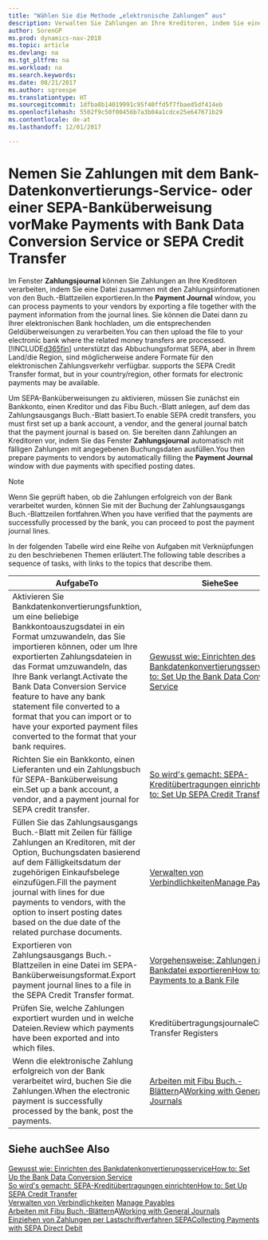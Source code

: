 ```yaml
---
title: "Wählen Sie die Methode „elektronische Zahlungen” aus"
description: Verwalten Sie Zahlungen an Ihre Kreditoren, indem Sie eine Datei zusammen mit den Zahlungsinformationen von den Buch.-Blattzeilen exportieren.
author: SorenGP
ms.prod: dynamics-nav-2018
ms.topic: article
ms.devlang: na
ms.tgt_pltfrm: na
ms.workload: na
ms.search.keywords: 
ms.date: 08/21/2017
ms.author: sgroespe
ms.translationtype: HT
ms.sourcegitcommit: 1dfba8b14019991c95f40ffd5f7fbaed5df414eb
ms.openlocfilehash: 5502f9c50f00456b7a3b04a1cdce25e647671b29
ms.contentlocale: de-at
ms.lasthandoff: 12/01/2017

---
```

# <a name="make-payments-with-bank-data-conversion-service-or-sepa-credit-transfer"></a><span data-ttu-id="7a810-103">Nemen Sie Zahlungen mit dem Bank-Datenkonvertierungs-Service- oder einer SEPA-Banküberweisung vor</span><span class="sxs-lookup"><span data-stu-id="7a810-103">Make Payments with Bank Data Conversion Service or SEPA Credit Transfer</span></span>
<span data-ttu-id="7a810-104">Im Fenster **Zahlungsjournal** können Sie Zahlungen an Ihre Kreditoren verarbeiten, indem Sie eine Datei zusammen mit den Zahlungsinformationen von den Buch.-Blattzeilen exportieren.</span><span class="sxs-lookup"><span data-stu-id="7a810-104">In the **Payment Journal** window, you can process payments to your vendors by exporting a file together with the payment information from the journal lines.</span></span> <span data-ttu-id="7a810-105">Sie können die Datei dann zu Ihrer elektronischen Bank hochladen, um die entsprechenden Geldüberweisungen zu verarbeiten.</span><span class="sxs-lookup"><span data-stu-id="7a810-105">You can then upload the file to your electronic bank where the related money transfers are processed.</span></span> [!INCLUDE[d365fin](includes/d365fin_md.md)]<span data-ttu-id="7a810-106"> unterstützt das Abbuchungsformat SEPA, aber in Ihrem Land/die Region, sind möglicherweise andere Formate für den elektronischen Zahlungsverkehr verfügbar.</span><span class="sxs-lookup"><span data-stu-id="7a810-106"> supports the SEPA Credit Transfer format, but in your country/region, other formats for electronic payments may be available.</span></span>   

 <span data-ttu-id="7a810-107">Um SEPA-Banküberweisungen zu aktivieren, müssen Sie zunächst ein Bankkonto, einen Kreditor und das Fibu Buch.-Blatt anlegen, auf dem das Zahlungsausgangs Buch.-Blatt basiert.</span><span class="sxs-lookup"><span data-stu-id="7a810-107">To enable SEPA credit transfers, you must first set up a bank account, a vendor, and the general journal batch that the payment journal is based on.</span></span> <span data-ttu-id="7a810-108">Sie bereiten dann Zahlungen an Kreditoren vor, indem Sie das Fenster **Zahlungsjournal** automatisch mit fälligen Zahlungen mit angegebenen Buchungsdaten ausfüllen.</span><span class="sxs-lookup"><span data-stu-id="7a810-108">You then prepare payments to vendors by automatically filling the **Payment Journal** window with due payments with specified posting dates.</span></span>  

> [!NOTE]  
>  <span data-ttu-id="7a810-109">Wenn Sie geprüft haben, ob die Zahlungen erfolgreich von der Bank verarbeitet wurden, können Sie mit der Buchung der Zahlungsausgangs Buch.-Blattzeilen fortfahren.</span><span class="sxs-lookup"><span data-stu-id="7a810-109">When you have verified that the payments are successfully processed by the bank, you can proceed to post the payment journal lines.</span></span>  

 <span data-ttu-id="7a810-110">In der folgenden Tabelle wird eine Reihe von Aufgaben mit Verknüpfungen zu den beschriebenen Themen erläutert.</span><span class="sxs-lookup"><span data-stu-id="7a810-110">The following table describes a sequence of tasks, with links to the topics that describe them.</span></span>   

|<span data-ttu-id="7a810-111">**Aufgabe**</span><span class="sxs-lookup"><span data-stu-id="7a810-111">**To**</span></span>|<span data-ttu-id="7a810-112">**Siehe**</span><span class="sxs-lookup"><span data-stu-id="7a810-112">**See**</span></span>|  
|------------|-------------|  
|<span data-ttu-id="7a810-113">Aktivieren Sie Bankdatenkonvertierungsfunktion, um eine beliebige Bankkontoauszugsdatei in ein Format umzuwandeln, das Sie importieren können, oder um Ihre exportierten Zahlungsdateien in das Format umzuwandeln, das Ihre Bank verlangt.</span><span class="sxs-lookup"><span data-stu-id="7a810-113">Activate the Bank Data Conversion Service feature to have any bank statement file converted to a format that you can import or to have your exported payment files converted to the format that your bank requires.</span></span>|[<span data-ttu-id="7a810-114">Gewusst wie: Einrichten des Bankdatenkonvertierungsservice</span><span class="sxs-lookup"><span data-stu-id="7a810-114">How to: Set Up the Bank Data Conversion Service</span></span>](bank-how-setup-bank-data-conversion-service.md)|  
|<span data-ttu-id="7a810-115">Richten Sie ein Bankkonto, einen Lieferanten und ein Zahlungsbuch für SEPA-Banküberweisung ein.</span><span class="sxs-lookup"><span data-stu-id="7a810-115">Set up a bank account, a vendor, and a payment journal for SEPA credit transfer.</span></span>|[<span data-ttu-id="7a810-116">So wird's gemacht: SEPA-Kreditübertragungen einrichten</span><span class="sxs-lookup"><span data-stu-id="7a810-116">How to: Set Up SEPA Credit Transfer</span></span>](finance-how-to-set-up-sepa-credit-transfer.md)|  
|<span data-ttu-id="7a810-117">Füllen Sie das Zahlungsausgangs Buch.-Blatt mit Zeilen für fällige Zahlungen an Kreditoren, mit der Option, Buchungsdaten basierend auf dem Fälligkeitsdatum der zugehörigen Einkaufsbelege einzufügen.</span><span class="sxs-lookup"><span data-stu-id="7a810-117">Fill the payment journal with lines for due payments to vendors, with the option to insert posting dates based on the due date of the related purchase documents.</span></span>|[<span data-ttu-id="7a810-118">Verwalten von Verbindlichkeiten</span><span class="sxs-lookup"><span data-stu-id="7a810-118">Manage Payables</span></span>](payables-manage-payables.md)|  
|<span data-ttu-id="7a810-119">Exportieren von Zahlungsausgangs Buch.-Blattzeilen in eine Datei im SEPA-Banküberweisungsformat.</span><span class="sxs-lookup"><span data-stu-id="7a810-119">Export payment journal lines to a file in the SEPA Credit Transfer format.</span></span>|[<span data-ttu-id="7a810-120">Vorgehensweise: Zahlungen in eine Bankdatei exportieren</span><span class="sxs-lookup"><span data-stu-id="7a810-120">How to: Export Payments to a Bank File</span></span>](payables-how-export-payments-bank-file.md)|  
|<span data-ttu-id="7a810-121">Prüfen Sie, welche Zahlungen exportiert wurden und in welche Dateien.</span><span class="sxs-lookup"><span data-stu-id="7a810-121">Review which payments have been exported and into which files.</span></span>|<span data-ttu-id="7a810-122">Kreditübertragungsjournale</span><span class="sxs-lookup"><span data-stu-id="7a810-122">Credit Transfer Registers</span></span>|  
|<span data-ttu-id="7a810-123">Wenn die elektronische Zahlung erfolgreich von der Bank verarbeitet wird, buchen Sie die Zahlungen.</span><span class="sxs-lookup"><span data-stu-id="7a810-123">When the electronic payment is successfully processed by the bank, post the payments.</span></span>|<span data-ttu-id="7a810-124">[Arbeiten mit Fibu Buch.-Blättern](ui-work-general-journals.md)A</span><span class="sxs-lookup"><span data-stu-id="7a810-124">[Working with General Journals](ui-work-general-journals.md)</span></span>|  

## <a name="see-also"></a><span data-ttu-id="7a810-125">Siehe auch</span><span class="sxs-lookup"><span data-stu-id="7a810-125">See Also</span></span>  
[<span data-ttu-id="7a810-126">Gewusst wie: Einrichten des Bankdatenkonvertierungsservice</span><span class="sxs-lookup"><span data-stu-id="7a810-126">How to: Set Up the Bank Data Conversion Service</span></span>](bank-how-setup-bank-data-conversion-service.md)  
[<span data-ttu-id="7a810-127">So wird's gemacht: SEPA-Kreditübertragungen einrichten</span><span class="sxs-lookup"><span data-stu-id="7a810-127">How to: Set Up SEPA Credit Transfer</span></span>](finance-how-to-set-up-sepa-credit-transfer.md)  
<span data-ttu-id="7a810-128">[Verwalten von Verbindlichkeiten](payables-manage-payables.md) </span><span class="sxs-lookup"><span data-stu-id="7a810-128">[Manage Payables](payables-manage-payables.md) </span></span>  
<span data-ttu-id="7a810-129">[Arbeiten mit Fibu Buch.-Blättern](ui-work-general-journals.md)A</span><span class="sxs-lookup"><span data-stu-id="7a810-129">[Working with General Journals](ui-work-general-journals.md)</span></span>  
[<span data-ttu-id="7a810-130">Einziehen von Zahlungen per Lastschriftverfahren SEPA</span><span class="sxs-lookup"><span data-stu-id="7a810-130">Collecting Payments with SEPA Direct Debit</span></span>](finance-collect-payments-with-sepa-direct-debit.md)   

